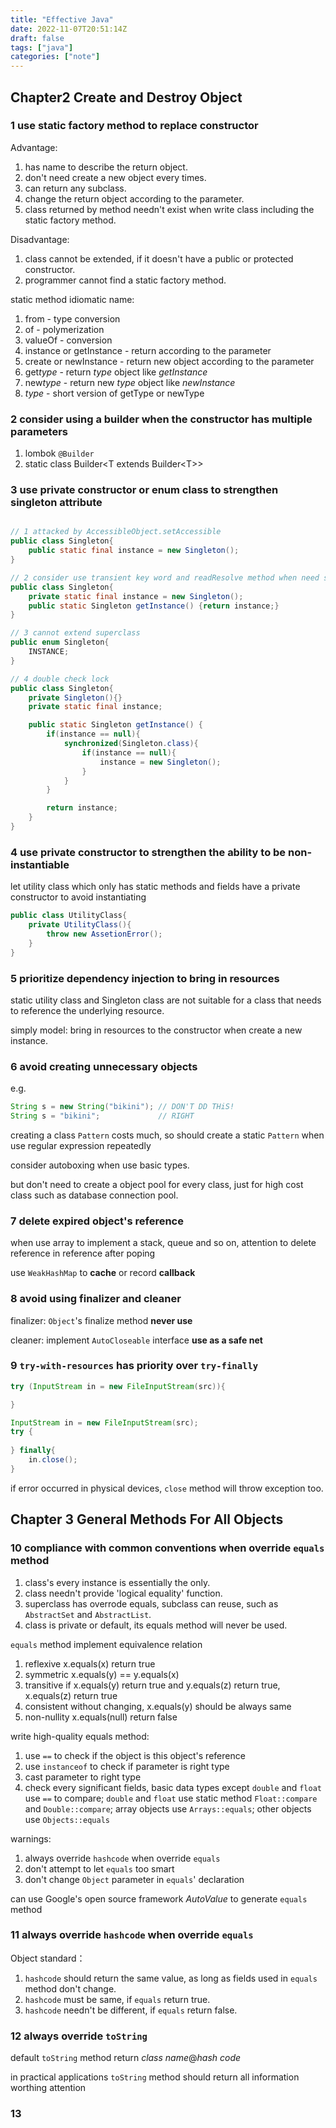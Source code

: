 ```yaml
---
title: "Effective Java"
date: 2022-11-07T20:51:14Z
draft: false
tags: ["java"]
categories: ["note"]
---
```


## Chapter2 Create and Destroy Object

### 1 use static factory method to replace constructor

Advantage:

1. has name to describe the return object.
2. don't need create a new object every times.
3. can return any subclass.
4. change the return object according to the parameter.
5. class returned by method needn't exist when write class including the static factory method.

Disadvantage:

1. class cannot be extended, if it doesn't have a public or protected constructor.
2. programmer cannot find a static factory method.

static method idiomatic name:

1. from - type conversion
2. of - polymerization
3. valueOf - conversion
4. instance or getInstance - return according to the parameter
5. create or newInstance - return new object according to the parameter
6. get*type* - return *type* object like *getInstance*
7. new*type* - return new *type* object like *newInstance*
8. *type* - short version of getType or newType

### 2 consider using a builder when the constructor has multiple parameters

1. lombok `@Builder`
2. static class Builder\<T extends Builder\<T\>\>

### 3 use private constructor or enum class to strengthen singleton attribute

```java

// 1 attacked by AccessibleObject.setAccessible
public class Singleton{
    public static final instance = new Singleton();
}

// 2 consider use transient key word and readResolve method when need serialize
public class Singleton{
    private static final instance = new Singleton();
    public static Singleton getInstance() {return instance;}
}

// 3 cannot extend superclass
public enum Singleton{
    INSTANCE;
}

// 4 double check lock
public class Singleton{
    private Singleton(){}
    private static final instance;

    public static Singleton getInstance() {
        if(instance == null){
            synchronized(Singleton.class){
                if(instance == null){
                    instance = new Singleton();
                }
            }
        }

        return instance;
    }
}
```

### 4 use private constructor to strengthen the ability to be non-instantiable

let utility class which only has static methods and fields have a private constructor to avoid instantiating

```java
public class UtilityClass{
    private UtilityClass(){
        throw new AssetionError();
    }
}
```

### 5 prioritize dependency injection to bring in resources

static utility class and Singleton class are not suitable for a class that needs to reference the underlying resource.

simply model: bring in resources to the constructor when create a new instance.

### 6 avoid creating unnecessary objects

e.g.

```java
String s = new String("bikini"); // DON'T DD THiS!
String s = "bikini";             // RIGHT
```

creating a class `Pattern` costs much, so should create a static `Pattern` when use regular expression repeatedly

consider autoboxing when use basic types.

but don't need to create a object pool for every class, just for high cost class such as database connection pool.

### 7 delete expired object's reference

when use array to implement a stack, queue and so on, attention to delete reference in reference after poping

use `WeakHashMap` to **cache** or record **callback**


### 8 avoid using finalizer and cleaner

finalizer: `Object`'s finalize method **never use**

cleaner: implement `AutoCloseable` interface **use as a safe net**

### 9 `try-with-resources` has priority over `try-finally`

```java
try (InputStream in = new FileInputStream(src)){

}

InputStream in = new FileInputStream(src);
try {
    
} finally{
    in.close();
}
```

if error occurred in physical devices, `close` method will throw exception too.

## Chapter 3 General Methods For All Objects

### 10 compliance with common conventions when override `equals` method

1. class's every instance is essentially the only.
2. class needn't provide 'logical equality' function.
3. superclass has overrode equals, subclass can reuse, such as `AbstractSet` and `AbstractList`.
4. class is private or default, its equals method will never be used.

`equals` method implement equivalence relation

1. reflexive x.equals(x) return true
2. symmetric x.equals(y) == y.equals(x)
3. transitive if x.equals(y) return true and y.equals(z) return true, x.equals(z) return true
4. consistent without changing, x.equals(y) should be always same
5. non-nullity x.equals(null) return false

write high-quality equals method:

1. use `==` to check if the object is this object's reference
2. use `instanceof` to check if parameter is right type
3. cast parameter to right type
4. check every significant fields, basic data types except `double` and `float` use `==` to compare; `double` and `float` use static method `Float::compare` and `Double::compare`; array objects use `Arrays::equals`; other objects use `Objects::equals`

warnings:

1. always override `hashcode` when override `equals`
2. don't attempt to let `equals` too smart
3. don't change `Object` parameter in `equals`' declaration

can use Google's open source framework *AutoValue* to generate `equals` method

### 11 always override `hashcode` when override `equals`

Object standard：

1. `hashcode` should return the same value, as long as fields used in `equals` method don't change.
2. `hashcode` must be same, if `equals` return true.
3. `hashcode` needn't be different, if `equals` return false.

### 12 always override `toString`

default `toString` method return *class name*@*hash code*

in practical applications `toString` method should return all information worthing attention

### 13 
